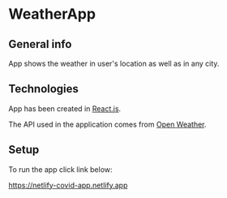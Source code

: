 # WeatherApp

## General info

App shows the weather in user's location as well as in any city.

## Technologies

App has been created in [React.js](https://reactjs.org/).

The API used in the application comes from [Open Weather](https://openweathermap.org/).

## Setup

To run the app click link below:

https://netlify-covid-app.netlify.app
